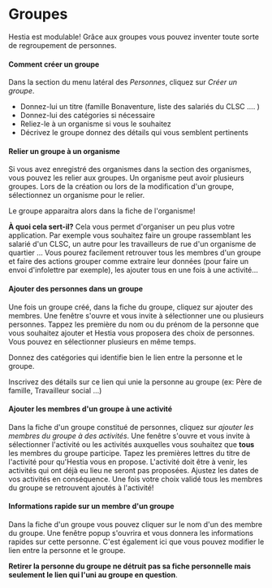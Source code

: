 # Groupes

Hestia est modulable! Grâce aux groupes vous pouvez inventer toute sorte de regroupement de personnes. 

#### Comment créer un groupe

Dans la section du menu latéral des *Personnes*, cliquez sur *Créer un groupe*.

* Donnez-lui un titre (famille Bonaventure, liste des salariés du CLSC .... )
* Donnez-lui des catégories si nécessaire
* Reliez-le à un organisme si vous le souhaitez
* Décrivez le groupe donnez des détails qui vous semblent pertinents


#### Relier un groupe à un organisme

Si vous avez enregistré des organismes dans la section des organismes, vous pouvez les relier aux groupes. Un organisme peut avoir plusieurs groupes. Lors de la création ou lors de la modification d'un groupe, sélectionnez un organisme pour le relier. 

Le groupe apparaitra alors dans la fiche de l'organisme! 

**À quoi cela sert-il?** Cela vous permet d'organiser un peu plus votre application. Par exemple vous souhaitez faire un groupe rassemblant les salarié d'un CLSC, un autre pour les travailleurs de rue d'un organisme de quartier ... Vous pourez facilement retrouver tous les membres d'un groupe et faire des actions grouper comme extraire leur données (pour faire un envoi d'infolettre par exemple), les ajouter tous en une fois à une activité...

#### Ajouter des personnes dans un groupe

Une fois un groupe créé, dans la fiche du groupe, cliquez sur ajouter des membres. Une fenêtre s'ouvre et vous invite à sélectionner une ou plusieurs personnes. Tappez les première du nom ou du prénom de la personne que vous souhaitez ajouter et Hestia vous proposera des choix de personnes. Vous pouvez en sélectionner plusieurs en même temps. 

Donnez des catégories qui identifie bien le lien entre la personne et le groupe. 

Inscrivez des détails sur ce lien qui unie la personne au groupe (ex: Père de famille, Travailleur social ...)

#### Ajouter les membres d'un groupe à une activité

Dans la fiche d'un groupe constitué de personnes, cliquez sur *ajouter les membres du groupe à des activités*. Une fenêtre s'ouvre et vous invite à sélectionner l'activité ou les activités auxquelles vous souhaitez que **tous** les membres du groupe participe. Tapez les premières lettres du titre de l'activité pour qu'Hestia vous en propose. L'activité doit être à venir, les activités qui ont déjà eu lieu ne seront pas proposées. Ajustez les dates de vos activités en conséquence. Une fois votre choix validé tous les membres du groupe se retrouvent ajoutés à l'activité!


#### Informations rapide sur un membre d'un groupe

Dans la fiche d'un groupe vous pouvez cliquer sur le nom d'un des membre du groupe. Une fenêtre popup s'ouvrira et vous donnera les informations rapides sur cette personne. C'est également ici que vous pouvez modifier le lien entre la personne et le groupe. 

**Retirer la personne du groupe ne détruit pas sa fiche personnelle mais seulement le lien qui l'uni au groupe en question**.